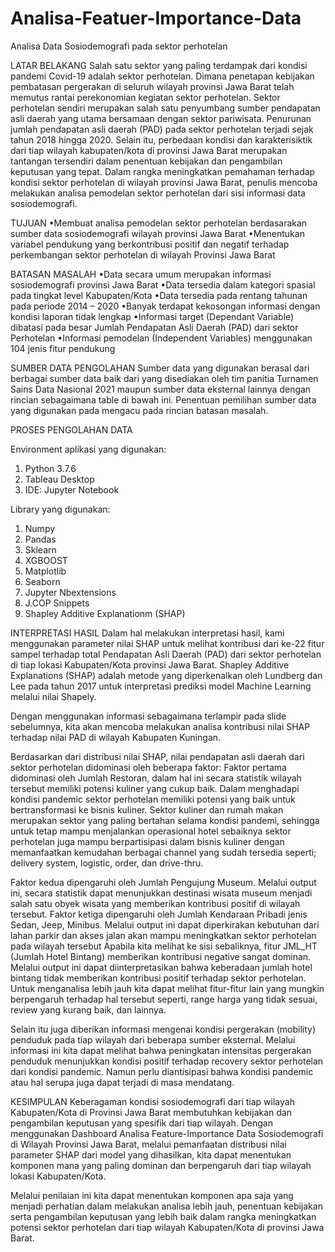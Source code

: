 # Analisa-Featuer-Importance-Data
Analisa Data Sosiodemografi pada sektor perhotelan

LATAR BELAKANG
Salah satu sektor yang paling terdampak dari kondisi pandemi Covid-19 adalah sektor perhotelan. Dimana penetapan kebijakan pembatasan pergerakan di seluruh wilayah provinsi Jawa Barat telah memutus rantai perekonomian kegiatan sektor perhotelan. Sektor perhotelan sendiri merupakan salah satu penyumbang sumber pendapatan asli daerah yang utama bersamaan dengan sektor pariwisata. Penurunan jumlah pendapatan asli daerah (PAD) pada sektor perhotelan terjadi sejak tahun 2018 hingga 2020. Selain itu, perbedaan kondisi dan karakterisiktik dari tiap wilayah kabupaten/kota di provinsi Jawa Barat merupakan tantangan tersendiri dalam penentuan kebijakan dan pengambilan keputusan yang tepat. Dalam rangka meningkatkan pemahaman terhadap kondisi sektor perhotelan di wilayah provinsi Jawa Barat, penulis mencoba melakukan analisa pemodelan sektor perhotelan dari sisi informasi data sosiodemografi.

TUJUAN
•Membuat analisa pemodelan sektor perhotelan berdasarakan sumber data sosiodemografi wilayah provinsi Jawa Barat
•Menentukan variabel pendukung yang berkontribusi positif dan negatif terhadap perkembangan sektor perhotelan di wilayah Provinsi Jawa Barat

BATASAN MASALAH
•Data secara umum merupakan informasi sosiodemografi provinsi Jawa Barat
•Data tersedia dalam kategori spasial pada tingkat level Kabupaten/Kota
•Data tersedia pada rentang tahunan pada periode 2014 – 2020
•Banyak terdapat kekosongan informasi dengan kondisi laporan tidak lengkap
•Informasi target (Dependant Variable) dibatasi pada besar Jumlah Pendapatan Asli Daerah (PAD) dari sektor Perhotelan
•Informasi pemodelan (Independent Variables) menggunakan 104 jenis fitur pendukung

SUMBER DATA PENGOLAHAN
Sumber data yang digunakan berasal dari berbagai sumber data baik dari yang disediakan oleh tim panitia Turnamen Sains Data Nasional 2021 maupun sumber data eksternal lainnya dengan rincian sebagaimana table di bawah ini. Penentuan pemilihan sumber data yang digunakan pada mengacu pada rincian batasan masalah.

PROSES PENGOLAHAN DATA

Environment aplikasi yang digunakan:
1. Python 3.7.6
2. Tableau Desktop
3. IDE: Jupyter Notebook

Library yang digunakan:
1. Numpy
2. Pandas
3. Sklearn
4. XGBOOST
5. Matplotlib
6. Seaborn
7. Jupyter Nbextensions
8. J.COP Snippets
9. Shapley Additive Explanationm (SHAP)

INTERPRETASI HASIL
Dalam hal melakukan interpretasi hasil, kami menggunakan parameter nilai SHAP untuk melihat kontribusi dari ke-22 fitur sampel terhadap total Pendapatan Asli Daerah (PAD) dari sektor perhotelan di tiap lokasi Kabupaten/Kota provinsi Jawa Barat. Shapley Additive Explanations (SHAP) adalah metode yang diperkenalkan oleh Lundberg dan Lee pada tahun 2017 untuk interpretasi prediksi model Machine Learning melalui nilai Shapely.

Dengan menggunakan informasi sebagaimana terlampir pada slide sebelumnya, kita akan mencoba melakukan analisa kontribusi nilai SHAP terhadap nilai PAD di wilayah Kabupaten Kuningan. 

Berdasarkan dari distribusi nilai SHAP, nilai pendapatan asli daerah dari sektor perhotelan didominasi oleh beberapa faktor:
Faktor pertama didominasi oleh Jumlah Restoran, dalam hal ini secara statistik wilayah tersebut memiliki potensi kuliner yang cukup baik. Dalam menghadapi kondisi pandemic sektor perhotelan memiliki potensi yang baik untuk bertransformasi ke bisnis kuliner. Sektor kuliner dan rumah makan merupakan sektor yang paling bertahan selama kondisi pandemi, sehingga untuk tetap mampu menjalankan operasional hotel sebaiknya sektor perhotelan juga mampu berpartisipasi dalam bisnis kuliner dengan memanfaatkan kemudahan berbagai channel yang sudah tersedia seperti; delivery system, logistic, order, dan drive-thru.

Faktor kedua dipengaruhi oleh Jumlah Pengujung Museum. Melalui output ini, secara statistik dapat menunjukkan destinasi wisata museum menjadi salah satu obyek wisata yang memberikan kontribusi positif di wilayah tersebut.
Faktor ketiga dipengaruhi oleh Jumlah Kendaraan Pribadi jenis Sedan, Jeep, Minibus. Melalui output ini dapat diperkirakan kebutuhan dari lahan parkir dan akses jalan akan mampu meningkatkan sektor perhotelan pada wilayah tersebut
Apabila kita melihat ke sisi sebaliknya, fitur JML_HT (Jumlah Hotel Bintang) memberikan kontribusi negative sangat dominan. Melalui output ini dapat diinterpretasikan bahwa keberadaan jumlah hotel bintang tidak memberikan kontribusi positif terhadap sektor perhotelan. Untuk menganalisa lebih jauh kita dapat melihat fitur-fitur lain yang mungkin berpengaruh terhadap hal tersebut seperti, range harga yang tidak sesuai, review yang kurang baik, dan lainnya.

Selain itu juga diberikan informasi mengenai kondisi pergerakan (mobility) penduduk pada tiap wilayah dari beberapa sumber eksternal. Melalui informasi ini kita dapat melihat bahwa peningkatan intensitas pergerakan penduduk menunjukkan kondisi positif terhadap recovery sektor perhotelan dari kondisi pandemic. Namun perlu diantisipasi bahwa kondisi pandemic atau hal serupa juga dapat terjadi di masa mendatang.


KESIMPULAN
Keberagaman kondisi sosiodemografi dari tiap wilayah Kabupaten/Kota di Provinsi Jawa Barat membutuhkan kebijakan dan pengambilan keputusan yang spesifik dari tiap wilayah. Dengan menggunakan Dashboard Analisa Feature-Importance Data Sosiodemografi di Wilayah Provinsi Jawa Barat, melalui pemanfaatan distribusi nilai parameter SHAP dari model yang dihasilkan, kita dapat menentukan komponen mana yang paling dominan dan berpengaruh dari tiap wilayah lokasi Kabupaten/Kota.

Melalui penilaian ini kita dapat menentukan komponen apa saja yang menjadi perhatian dalam melakukan analisa lebih jauh, penentuan kebijakan serta pengambilan keputusan yang lebih baik dalam rangka meningkatkan potensi sektor perhotelan dari tiap wilayah Kabupaten/Kota di provinsi Jawa Barat.











